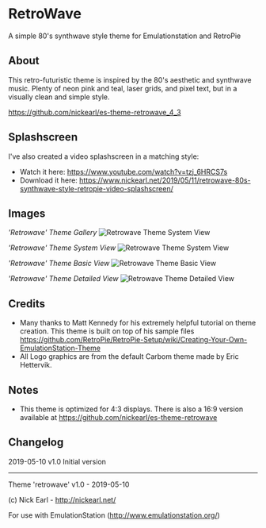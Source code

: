 # RetroWave
A simple 80's synthwave style theme for Emulationstation and RetroPie


## About

This retro-futuristic theme is inspired by the 80's aesthetic and synthwave music.
Plenty of neon pink and teal, laser grids, and pixel text, but in a visually clean and simple style.

https://github.com/nickearl/es-theme-retrowave_4_3

## Splashscreen

I've also created a video splashscreen in a matching style:
- Watch it here:	https://www.youtube.com/watch?v=tzj_6HRCS7s
- Download it here:	https://www.nickearl.net/2019/05/11/retrowave-80s-synthwave-style-retropie-video-splashscreen/

## Images

*'Retrowave' Theme Gallery*
![Retrowave Theme System View]( https://imgur.com/gallery/zgD4eWm )

*'Retrowave' Theme System View*
![Retrowave Theme System View]( https://imgur.com/YaQUqLt )

*'Retrowave' Theme Basic View*
![Retrowave Theme Basic View](https://imgur.com/GnisPq0)

*'Retrowave' Theme Detailed View*
![Retrowave Theme Detailed View](https://imgur.com/7KwNLdv)


## Credits

- Many thanks to Matt Kennedy for his extremely helpful tutorial on theme creation.  This theme is built on top of his sample files
	https://github.com/RetroPie/RetroPie-Setup/wiki/Creating-Your-Own-EmulationStation-Theme
- All Logo graphics are from the default Carbom theme made by Eric Hettervik.

## Notes

- This theme is optimized for 4:3 displays.  There is also a 16:9 version available at https://github.com/nickearl/es-theme-retrowave


## Changelog

2019-05-10
v1.0 Initial version

---

Theme 'retrowave' v1.0 - 2019-05-10

(c) Nick Earl - http://nickearl.net/

For use with EmulationStation (http://www.emulationstation.org/)
